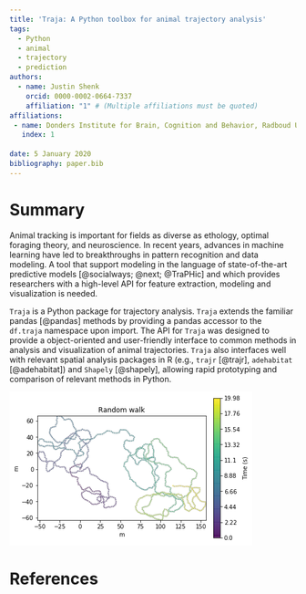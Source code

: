 ```yaml
---
title: 'Traja: A Python toolbox for animal trajectory analysis'
tags:
  - Python
  - animal
  - trajectory
  - prediction
authors:
  - name: Justin Shenk
    orcid: 0000-0002-0664-7337
    affiliation: "1" # (Multiple affiliations must be quoted)
affiliations:
 - name: Donders Institute for Brain, Cognition and Behavior, Radboud University Nijmegen
   index: 1
   
date: 5 January 2020
bibliography: paper.bib
---
```


# Summary

Animal tracking is important for fields as diverse as ethology, optimal 
foraging theory, and neuroscience. In recent years, advances in machine
learning have led to breakthroughs in pattern recognition and data modeling.
A tool that support modeling in the language of state-of-the-art predictive
models [@socialways; @next; @TraPHic] and which provides researchers with a high-level
API for feature extraction, modeling and visualization is needed.

``Traja`` is a Python package for trajectory analysis. ``Traja`` extends
the familiar pandas [@pandas] methods by providing a pandas accessor 
to the ``df.traja`` namespace upon import. 
The API for ``Traja`` was designed to provide a object-oriented and
user-friendly interface to common methods in analysis and visualization
of animal trajectories.
``Traja`` also interfaces well with relevant spatial analysis packages in R
(e.g., ``trajr`` [@trajr], ``adehabitat`` [@adehabitat]) and ``Shapely`` [@shapely], allowing rapid prototyping
and comparison of relevant methods in Python.

![Example plot of generated random walk](figure.png)

# References